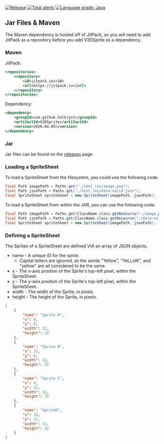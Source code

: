 [![Release](https://jitpack.io/v/Valkryst/V2DSprite.svg)](https://jitpack.io/#Valkryst/VTerminal) [![Total alerts](https://img.shields.io/lgtm/alerts/g/Valkryst/V2DSprite.svg?logo=lgtm&logoWidth=18)](https://lgtm.com/projects/g/Valkryst/V2DSprite/alerts/) [![Language grade: Java](https://img.shields.io/lgtm/grade/java/g/Valkryst/V2DSprite.svg?logo=lgtm&logoWidth=18)](https://lgtm.com/projects/g/Valkryst/V2DSprite/context:java)

## Jar Files & Maven

The Maven dependency is hosted off of JitPack, so you will need to add JitPack as a repository before you add V2DSprite as a dependency.

### Maven

JitPack:
```xml
<repositories>
    <repository>
        <id>jitpack.io</id>
        <url>https://jitpack.io</url>
    </repository>
</repositories>
```

Dependency:

```xml
<dependency>
    <groupId>com.github.Valkryst</groupId>
    <artifactId>V2DSprite</artifactId>
    <version>2020.04.05</version>
</dependency>
```

### Jar

Jar files can be found on the [releases](https://github.com/Valkryst/V2DSprite/releases) page.

### Loading a SpriteSheet

To load a SpriteSheet from the filesystem, you could use the following code.

```java
final Path imagePath = Paths.get("./test_res/image.png");
final Path jsonPath = Paths.get("./test_res/data-valid.json");
final SpriteSheet spriteSheet = new SpriteSheet(imagePath, jsonPath);
```

To load a SpriteSheet from within the JAR, you can use the following code.

```java
final Path imagePath = Paths.get(ClassName.class.getResource("./image.png").toURI());
final Path jsonPath = Paths.get(ClassName.class.getResource("./data-valid.png").toURI());
final SpriteSheet spriteSheet = new SpriteSheet(imagePath, jsonPath);
```

### Defining a SpriteSheet

The Sprites of a SpriteSheet are defined VIA an array of JSON objects.

* name - A unique ID for the sprite.
    * Capital letters are ignored, so the words "Yellow", "YeLLoW", and "yellow" are all considered to be
    the same.
* x - The x-axis position of the Sprite's top-left pixel, within the SpriteSheet.
* y - The y-axis position of the Sprite's top-left pixel, within the SpriteSheet.
* width - The width of the Sprite, in pixels.
* height - The height of the Sprite, in pixels.

```json
[
    {
        "name": "Sprite A",
        "x": 0,
        "y": 0,
        "width": 32,
        "height": 32
    },
    {
        "name": "Sprite B",
        "x": 32,
        "y": 0,
        "width": 32,
        "height": 32
    },
    {
        "name": "Sprite C",
        "x": 0,
        "y": 32,
        "width": 32,
        "height": 32
    },
    {
        "name": "SpriteD",
        "x": 32,
        "y": 32,
        "width": 32,
        "height": 32
    }
]
```